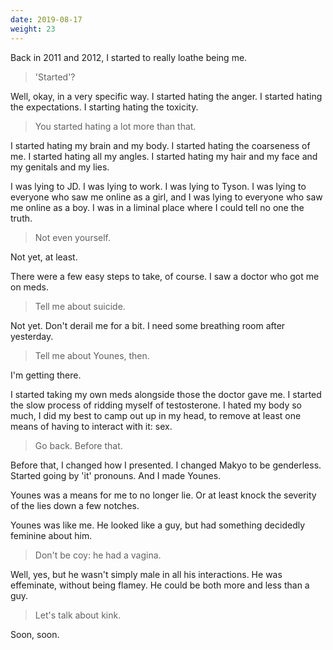 ```yaml
---
date: 2019-08-17
weight: 23
---
```


Back in 2011 and 2012, I started to really loathe being me.

> 'Started'?

Well, okay, in a very specific way. I started hating the anger. I started hating the expectations. I starting hating the toxicity.

> You started hating a lot more than that.

I started hating my brain and my body. I started hating the coarseness of me. I started hating all my angles. I started hating my hair and my face and my genitals and my lies.

I was lying to JD. I was lying to work. I was lying to Tyson. I was lying to everyone who saw me online as a girl, and I was lying to everyone who saw me online as a boy. I was in a liminal place where I could tell no one the truth.

> Not even yourself.

Not yet, at least.

There were a few easy steps to take, of course. I saw a doctor who got me on meds.

> Tell me about suicide.

Not yet. Don't derail me for a bit. I need some breathing room after yesterday.

> Tell me about Younes, then.

I'm getting there.

I started taking my own meds alongside those the doctor gave me. I started the slow process of ridding myself of testosterone. I hated my body so much, I did my best to camp out up in my head, to remove at least one means of having to interact with it: sex.

> Go back. Before that.

Before that, I changed how I presented. I changed Makyo to be genderless. Started going by 'it' pronouns. And I made Younes.

Younes was a means for me to no longer lie. Or at least knock the severity of the lies down a few notches.

Younes was like me. He looked like a guy, but had something decidedly feminine about him.

> Don't be coy: he had a vagina.

Well, yes, but he wasn't simply male in all his interactions. He was effeminate, without being flamey. He could be both more and less than a guy.

> Let's talk about kink.

Soon, soon.
